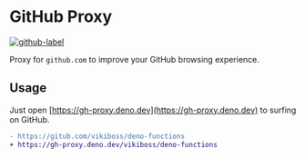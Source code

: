 # GitHub Proxy

[![github-label](https://img.shields.io/badge/gitub-000000?style=for-the-badge&logo=github)](https://github.com/vikiboss/deno-functions/tree/main/functions/gh-proxy)

Proxy for `github.com` to improve your GitHub browsing experience.

## Usage

Just open [https://gh-proxy.deno.dev](https://gh-proxy.deno.dev) to surfing on GitHub.

```diff
- https://gitub.com/vikiboss/deno-functions
+ https://gh-proxy.deno.dev/vikiboss/deno-functions
```
